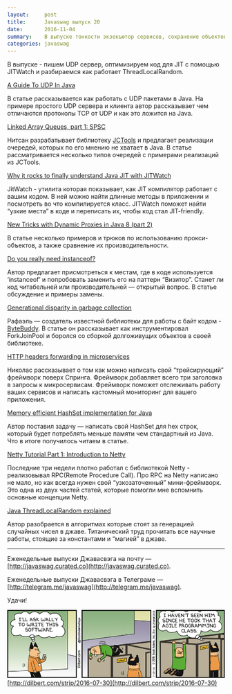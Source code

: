 ```yaml
---
layout:     post
title:      Javaswag выпуск 20
date:       2016-11-04
summary: 	В выпуске тонкости экзекъютор сервисов, сохранение объектов в Редис и способы упаковки приложения в исполняемый архив.
categories: javaswag
---
```

В выпуске - пишем UDP сервер, оптимизируем код для JIT с помощью JITWatch и разбираемся как работает ThreadLocalRandom.

[A Guide To UDP In Java](http://www.baeldung.com/udp-in-java)

В статье рассказывается как работать с UDP пакетами в Java. На примере простого UDP сервера и клиента автор рассказывает чем отличаются протоколы TCP от UDP и как это ложится на Java.


[Linked Array Queues, part 1: SPSC](http://psy-lob-saw.blogspot.ru/2016/10/linked-array-queues-part-1-spsc.html)

Нитсан разрабатывает библиотеку [JCTools](http://jctools.github.io/JCTools/) и предлагает реализации очередей, которых по его мнению не хватает в Java. В статье рассматривается несколько типов очередей с примерами реализаций из JCTools. 

[Why it rocks to finally understand Java JIT with JITWatch](http://zeroturnaround.com/rebellabs/why-it-rocks-to-finally-understand-java-jit-with-jitwatch/)

JitWatch - утилита которая показывает, как JIT компилятор работает с вашим кодом. В ней можно найти длинные методы в приложении и посмотреть во что компилируется класс. JITWatch поможет найти “узкие места” в коде и переписать их, чтобы код стал JIT-friendly.


[New Tricks with Dynamic Proxies in Java 8 (part 2)](https://opencredo.com/dynamic-proxies-java-part-2/)

В статье несколько примеров и трюков по использованию прокси-объектов, а также сравнение их производительности. 

[Do you really need instanceof?](https://www.javacodegeeks.com/2016/10/really-need-instanceof.html)

Автор предлагает присмотреться к местам, где в коде используется ‘instanceof’ и попробовать заменить его на паттерн “Визитор”. Станет ли код читабельней или производительней — открытый вопрос. В статье обсуждение и примеры замены.

[Generational disparity in garbage collection](http://mydailyjava.blogspot.ru/2016/10/generational-disparity-in-garbage.html)

Рафаэль — создатель известной библиотеки для работы с байт кодом - [ByteBuddy](http://bytebuddy.net). В статье он рассказывает как инструментировал ForkJoinPool и боролся со сборкой долгоживущих объектов в своей библиотеке.


[HTTP headers forwarding in microservices](https://blog.frankel.ch/http-headers-management-with-spring)

Николас рассказывает о том как можно написать свой “трейсирующий” фреймворк поверх Спринга. Фреймворк добавляет всего три заголовка в запросы к микросервисам. Фреймворк поможет отслеживать работу ваших сервисов и написать кастомный мониторинг для вашего приложения.


[Memory efficient HashSet implementation for Java](https://intelligentjava.wordpress.com/2016/10/22/memory-efficient-hashset-implementation-for-java/)

Автор поставил задачу — написать свой HashSet<String> для hex строк, который будет потреблять меньше памяти чем стандартный из Java. Что в итоге получилось читаем в статье.

[Netty Tutorial Part 1: Introduction to Netty](http://seeallhearall.blogspot.ru/2012/05/netty-tutorial-part-1-introduction-to.html)

Последние три недели плотно работал с библиотекой Netty - реализовывал RPC(Remote Procedure Call). Про RPC на Netty написано не мало, но как всегда нужен свой “узкозаточенный” мини-фреймворк. Это одна из двух частей статей, которые помогли мне вспомнить основные концепции Netty. 

[Java ThreadLocalRandom explained](http://videlalvaro.github.io/2016/10/inside-java-s-threadlocalrandom.html)

Автор разобрается в алгоритмах которые стоят за генерацией случайных чисел в джаве. Титанический труд прочитать все научные работы, стоящие за константами и “магией” в джаве.

----
Еженедельные выпуски Джавасвэга на почту — [http://javaswag.curated.co](http://javaswag.curated.co).

Еженедельные выпуски Джавасвэга в Телеграме — [http://telegram.me/javaswag](http://telegram.me/javaswag).

Удачи!

![dilbert-agile](/images/dilbert-agile.gif)
[http://dilbert.com/strip/2016-07-30](http://dilbert.com/strip/2016-07-30)
